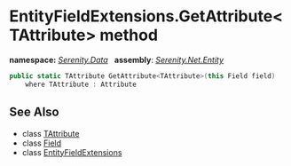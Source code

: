 # EntityFieldExtensions.GetAttribute&lt;TAttribute&gt; method
**namespace:** *[Serenity.Data](../../README.md#serenity.data-namespace)*   **assembly**: *[Serenity.Net.Entity](../../README.md)*

```csharp
public static TAttribute GetAttribute<TAttribute>(this Field field)
    where TAttribute : Attribute
```

## See Also

* class [TAttribute](../Serenity.Net.Entity/../EntityFieldExtensions.TAttribute.md)
* class [Field](../Field.md)
* class [EntityFieldExtensions](../EntityFieldExtensions.md)